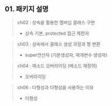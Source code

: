 ## 01. 패키지 설명
>ch02 : 상속을 활용한 멤버십 클래스 구현<br>
>    - 상속 기본, protected 접근 제한자<br>
 
>ch03 : 상속에서 클래스 생성 과정과 형 변환<br>
>    - super연산자 (기본생성자, 매개변수 생성자)
 
>ch04 : 메소드 오버라이딩 (메소드 재정의)<br>
>    - 오버라이딩 

>ch06 : 다형성과 다형성을 사용하는 이유<br>
>   - 다형성